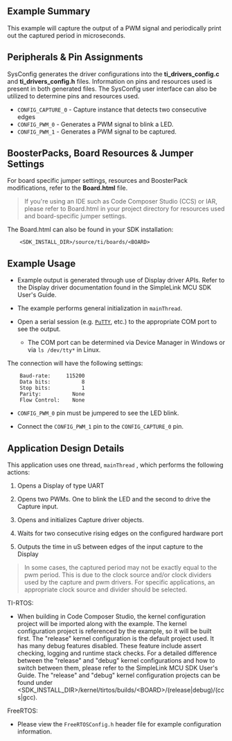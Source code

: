 ## Example Summary

This example will capture the output of a PWM signal and
periodically print out the captured period in microseconds.

## Peripherals & Pin Assignments

SysConfig generates the driver configurations into the __ti_drivers_config.c__
and __ti_drivers_config.h__ files. Information on pins and resources used
is present in both generated files. The SysConfig user interface can also be
utilized to determine pins and resources used.

* `CONFIG_CAPTURE_0` - Capture instance that detects two consecutive edges
* `CONFIG_PWM_0` - Generates a PWM signal to blink a LED.
* `CONFIG_PWM_1` - Generates a PWM signal to be captured.

## BoosterPacks, Board Resources & Jumper Settings

For board specific jumper settings, resources and BoosterPack modifications,
refer to the __Board.html__ file.

> If you're using an IDE such as Code Composer Studio (CCS) or IAR, please
refer to Board.html in your project directory for resources used and
board-specific jumper settings.

The Board.html can also be found in your SDK installation:

        <SDK_INSTALL_DIR>/source/ti/boards/<BOARD>

## Example Usage

* Example output is generated through use of Display driver APIs. Refer to the
Display driver documentation found in the  SimpleLink MCU SDK User's Guide.

* The example performs general initialization in `mainThread`.

* Open a serial session (e.g. [`PuTTY`](http://www.putty.org/ "PuTTY's
Homepage"), etc.) to the appropriate COM port to see the output.
    * The COM port can be determined via Device Manager in Windows or via
`ls /dev/tty*` in Linux.

The connection will have the following settings:
```
    Baud-rate:     115200
    Data bits:          8
    Stop bits:          1
    Parity:          None
    Flow Control:    None
```

* `CONFIG_PWM_0` pin must be jumpered to see the LED blink.

* Connect the `CONFIG_PWM_1` pin to the `CONFIG_CAPTURE_0` pin.

## Application Design Details

This application uses one thread, `mainThread` , which performs the following
actions:

1. Opens a Display of type UART

2. Opens two PWMs. One to blink the LED and the second to drive the Capture
input.

3. Opens and initializes Capture driver objects.

4. Waits for two consecutive rising edges on the configured hardware port

5. Outputs the time in uS between edges of the input capture to the Display

> In some cases, the captured period may not be exactly equal to the pwm
period. This is due to the clock source and/or clock dividers used by the
capture and pwm drivers. For specific applications, an appropriate clock source
and divider should be selected.

TI-RTOS:

* When building in Code Composer Studio, the kernel configuration project will
be imported along with the example. The kernel configuration project is
referenced by the example, so it will be built first. The "release" kernel
configuration is the default project used. It has many debug features disabled.
These feature include assert checking, logging and runtime stack checks. For a
detailed difference between the "release" and "debug" kernel configurations and
how to switch between them, please refer to the SimpleLink MCU SDK User's
Guide. The "release" and "debug" kernel configuration projects can be found
under &lt;SDK_INSTALL_DIR&gt;/kernel/tirtos/builds/&lt;BOARD&gt;/(release|debug)/(ccs|gcc).

FreeRTOS:

* Please view the `FreeRTOSConfig.h` header file for example configuration
information.
